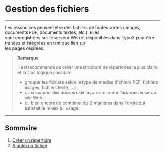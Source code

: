 # Gestion des fichiers

---

Les ressources peuvent être des fichiers de toutes sortes \(images, documents PDF, documents textes, etc.\). Elles  
 sont enregistrées sur le serveur Web et disponibles dans Typo3 pour être traitées et intégrées en tant que lien sur  
 les pages désirées.

> **Remarque**
>
> Il est recommandé de créer une structure de répertoires la plus claire et la plus logique possible :
>
> * grouper les fichiers selon le type de médias \(fichiers PDF, fichiers images, fichiers texte, …\) ;
> * ou structurer des dossiers de façon similaire à l’arborescence du site Web ;
> * ou bien encore de combiner les 2 manières dans l'ordre qui satisfait le mieux à l'usage.

---

## Sommaire

1. [Créer un répertoire](/gestion-des-fichiers/creer-un-repertoire.md)
2. [Ajouter un fichier](/gestion-des-fichiers/ajouter-un-fichier.md)



